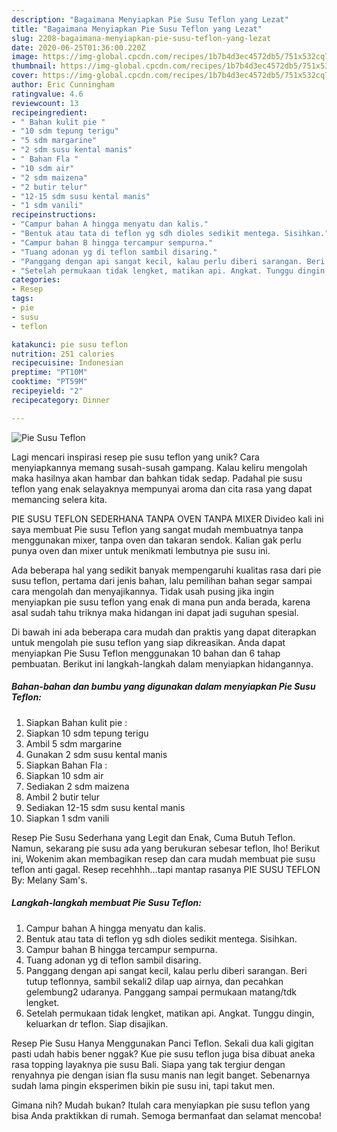 ```yaml
---
description: "Bagaimana Menyiapkan Pie Susu Teflon yang Lezat"
title: "Bagaimana Menyiapkan Pie Susu Teflon yang Lezat"
slug: 2208-bagaimana-menyiapkan-pie-susu-teflon-yang-lezat
date: 2020-06-25T01:36:00.220Z
image: https://img-global.cpcdn.com/recipes/1b7b4d3ec4572db5/751x532cq70/pie-susu-teflon-foto-resep-utama.jpg
thumbnail: https://img-global.cpcdn.com/recipes/1b7b4d3ec4572db5/751x532cq70/pie-susu-teflon-foto-resep-utama.jpg
cover: https://img-global.cpcdn.com/recipes/1b7b4d3ec4572db5/751x532cq70/pie-susu-teflon-foto-resep-utama.jpg
author: Eric Cunningham
ratingvalue: 4.6
reviewcount: 13
recipeingredient:
- " Bahan kulit pie "
- "10 sdm tepung terigu"
- "5 sdm margarine"
- "2 sdm susu kental manis"
- " Bahan Fla "
- "10 sdm air"
- "2 sdm maizena"
- "2 butir telur"
- "12-15 sdm susu kental manis"
- "1 sdm vanili"
recipeinstructions:
- "Campur bahan A hingga menyatu dan kalis."
- "Bentuk atau tata di teflon yg sdh dioles sedikit mentega. Sisihkan."
- "Campur bahan B hingga tercampur sempurna."
- "Tuang adonan yg di teflon sambil disaring."
- "Panggang dengan api sangat kecil, kalau perlu diberi sarangan. Beri tutup teflonnya, sambil sekali2 dilap uap airnya, dan pecahkan gelembung2 udaranya. Panggang sampai permukaan matang/tdk lengket."
- "Setelah permukaan tidak lengket, matikan api. Angkat. Tunggu dingin, keluarkan dr teflon. Siap disajikan."
categories:
- Resep
tags:
- pie
- susu
- teflon

katakunci: pie susu teflon 
nutrition: 251 calories
recipecuisine: Indonesian
preptime: "PT10M"
cooktime: "PT59M"
recipeyield: "2"
recipecategory: Dinner

---
```



![Pie Susu Teflon](https://img-global.cpcdn.com/recipes/1b7b4d3ec4572db5/751x532cq70/pie-susu-teflon-foto-resep-utama.jpg)

Lagi mencari inspirasi resep pie susu teflon yang unik? Cara menyiapkannya memang susah-susah gampang. Kalau keliru mengolah maka hasilnya akan hambar dan bahkan tidak sedap. Padahal pie susu teflon yang enak selayaknya mempunyai aroma dan cita rasa yang dapat memancing selera kita.

PIE SUSU TEFLON SEDERHANA TANPA OVEN TANPA MIXER Divideo kali ini saya membuat Pie susu Teflon yang sangat mudah membuatnya tanpa menggunakan mixer, tanpa oven dan takaran sendok. Kalian gak perlu punya oven dan mixer untuk menikmati lembutnya pie susu ini.

Ada beberapa hal yang sedikit banyak mempengaruhi kualitas rasa dari pie susu teflon, pertama dari jenis bahan, lalu pemilihan bahan segar sampai cara mengolah dan menyajikannya. Tidak usah pusing jika ingin menyiapkan pie susu teflon yang enak di mana pun anda berada, karena asal sudah tahu triknya maka hidangan ini dapat jadi suguhan spesial.


Di bawah ini ada beberapa cara mudah dan praktis yang dapat diterapkan untuk mengolah pie susu teflon yang siap dikreasikan. Anda dapat menyiapkan Pie Susu Teflon menggunakan 10 bahan dan 6 tahap pembuatan. Berikut ini langkah-langkah dalam menyiapkan hidangannya.

<!--inarticleads1-->

##### Bahan-bahan dan bumbu yang digunakan dalam menyiapkan Pie Susu Teflon:

1. Siapkan  Bahan kulit pie :
1. Siapkan 10 sdm tepung terigu
1. Ambil 5 sdm margarine
1. Gunakan 2 sdm susu kental manis
1. Siapkan  Bahan Fla :
1. Siapkan 10 sdm air
1. Sediakan 2 sdm maizena
1. Ambil 2 butir telur
1. Sediakan 12-15 sdm susu kental manis
1. Siapkan 1 sdm vanili


Resep Pie Susu Sederhana yang Legit dan Enak, Cuma Butuh Teflon. Namun, sekarang pie susu ada yang berukuran sebesar teflon, lho! Berikut ini, Wokenim akan membagikan resep dan cara mudah membuat pie susu teflon anti gagal. Resep recehhhh…tapi mantap rasanya PIE SUSU TEFLON By: Melany Sam&#39;s. 

<!--inarticleads2-->

##### Langkah-langkah membuat Pie Susu Teflon:

1. Campur bahan A hingga menyatu dan kalis.
1. Bentuk atau tata di teflon yg sdh dioles sedikit mentega. Sisihkan.
1. Campur bahan B hingga tercampur sempurna.
1. Tuang adonan yg di teflon sambil disaring.
1. Panggang dengan api sangat kecil, kalau perlu diberi sarangan. Beri tutup teflonnya, sambil sekali2 dilap uap airnya, dan pecahkan gelembung2 udaranya. Panggang sampai permukaan matang/tdk lengket.
1. Setelah permukaan tidak lengket, matikan api. Angkat. Tunggu dingin, keluarkan dr teflon. Siap disajikan.


Resep Pie Susu Hanya Menggunakan Panci Teflon. Sekali dua kali gigitan pasti udah habis bener nggak? Kue pie susu teflon juga bisa dibuat aneka rasa topping layaknya pie susu Bali. Siapa yang tak tergiur dengan renyahnya pie dengan isian fla susu manis nan legit banget. Sebenarnya sudah lama pingin eksperimen bikin pie susu ini, tapi takut men. 

Gimana nih? Mudah bukan? Itulah cara menyiapkan pie susu teflon yang bisa Anda praktikkan di rumah. Semoga bermanfaat dan selamat mencoba!
